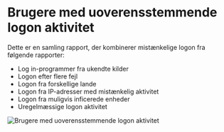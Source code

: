 <properties
    pageTitle="Brugere med uoverensstemmende logon aktivitet"
    description="Er der identificeret en rapport, der angiver alle brugerkonti, uoverensstemmende logge på aktivitet."
    services="active-directory"
    documentationCenter=""
    authors="SSalahAhmed"
    manager="gchander"
    editor=""/>

<tags
    ms.service="active-directory"
    ms.workload="identity"
    ms.tgt_pltfrm="na"
    ms.devlang="na"
    ms.topic="article"
    ms.date="03/04/2016"
    ms.author="saah;kenhoff"/>

# <a name="users-with-anomalous-sign-in-activity"></a>Brugere med uoverensstemmende logon aktivitet
Dette er en samling rapport, der kombinerer mistænkelige logon fra følgende rapporter:

<ul><li>Log in-programmer fra ukendte kilder</li>
<li>Logon efter flere fejl</li>
<li>Logon fra forskellige lande</li>
<li>Logon fra IP-adresser med mistænkelig aktivitet</li>
<li>Logon fra muligvis inficerede enheder</li>
<li>Uregelmæssige logon aktivitet</li>
</ul>


![Brugere med uoverensstemmende logon aktivitet](./media/active-directory-reporting-users-with-anomalous-sign-in-activity/usersWithAnomalousSignInActivity.PNG)
